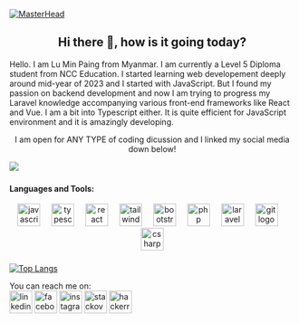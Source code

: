 [![MasterHead](https://visme.co/blog/wp-content/uploads/2019/10/animated-presentation-software-header.gif)]()
<h2 align="center">Hi there 👋, how is it going today?</h2>
<div>
  Hello. I am Lu Min Paing from Myanmar. I am currently a Level 5 Diploma student from NCC Education. I started learning web developement deeply around mid-year of 2023 and I started with JavaScript. But I found my passion on backend development and now I am trying to progress my Laravel knowledge accompanying various front-end frameworks like React and Vue. I am a bit into Typescript either. It is quite efficient for JavaScript environment and it is amazingly developing.
</div>

<p align="center">I am open for <span>ANY TYPE</span> of coding dicussion and I linked my social media down below!</p>

![](https://komarev.com/ghpvc/?username=kaizenn33&color=blue)

###
<h4 align="left">Languages and Tools:</h4>
<div align="center">
  <img src="https://skillicons.dev/icons?i=js" height="40" alt="javascript logo"  />
  <img width="12" />
  <img src="https://skillicons.dev/icons?i=ts" height="40" alt="typescript logo"  />
  <img width="12" />
  <img src="https://cdn.jsdelivr.net/gh/devicons/devicon/icons/react/react-original.svg" height="40" alt="react logo"  />
  <img width="12" />
  <img src="https://skillicons.dev/icons?i=tailwind" height="40" alt="tailwindcss logo"  />
  <img width="12" />
  <img src="https://skillicons.dev/icons?i=bootstrap" height="40" alt="bootstrap logo"  />
  <img width="12" />
  <img src="https://skillicons.dev/icons?i=php" height="40" alt="php logo"  />
  <img width="12" />
  <img src="https://skillicons.dev/icons?i=laravel" height="40" alt="laravel logo"  />
  <img width="12" />
  <img src="https://skillicons.dev/icons?i=git" height="40" alt="git logo"  />
  <img width="12" />
  <img src="https://cdn.jsdelivr.net/gh/devicons/devicon/icons/csharp/csharp-original.svg" height="40" alt="csharp logo"  />
</div>

###

###


[![Top Langs](https://github-readme-stats.vercel.app/api/top-langs/?username=kaizenn33)](https://github.com/anuraghazra/github-readme-stats)


You can reach me on:  
[<img src='https://cdn.jsdelivr.net/npm/simple-icons@3.0.1/icons/linkedin.svg' alt='linkedin' height='40'>](https://www.linkedin.com/in/lu-min-paing/)  [<img src='https://cdn.jsdelivr.net/npm/simple-icons@3.0.1/icons/facebook.svg' alt='facebook' height='40'>](https://www.facebook.com/iygul15)  [<img src='https://cdn.jsdelivr.net/npm/simple-icons@3.0.1/icons/instagram.svg' alt='instagram' height='40'>](https://www.instagram.com/iygul_/)  [<img src='https://cdn.jsdelivr.net/npm/simple-icons@3.0.1/icons/stackoverflow.svg' alt='stackoverflow' height='40'>](https://stackoverflow.com/users/20973579)  [<img src='https://cdn.jsdelivr.net/npm/simple-icons@3.0.1/icons/hackerrank.svg' alt='hackerrank' height='40'>](https://www.hackerrank.com/profile/wiwi777guyy)  

